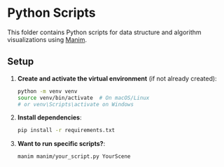 # Python Scripts

This folder contains Python scripts for data structure and algorithm visualizations using [Manim](https://www.manim.community/).

## Setup

1. **Create and activate the virtual environment** (if not already created):
   ```bash
   python -m venv venv
   source venv/bin/activate  # On macOS/Linux
   # or venv\Scripts\activate on Windows

2. **Install dependencies**: 
    ```bash
    pip install -r requirements.txt

3. **Want to run specific scripts?**:
    ```bash
    manim manim/your_script.py YourScene
